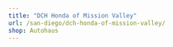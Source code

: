 ```yaml
---
title: "DCH Honda of Mission Valley"
url: /san-diego/dch-honda-of-mission-valley/
shop: Autohaus
---
```

